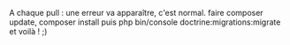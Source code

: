 A chaque pull : une erreur va apparaître, c'est normal. faire composer update, composer install puis php bin/console doctrine:migrations:migrate et voilà ! ;)

